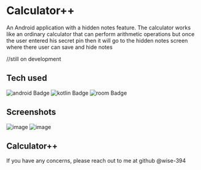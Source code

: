 
# Calculator++

An Android application with a hidden notes feature. The calculator works like an ordinary calculator that can perform arithmetic operations but once the user entered his secret pin then it will go to the hidden notes screen where there user can save and hide notes

//still on development 


## Tech used

![android Badge](https://img.shields.io/badge/AndroidStudio-Green)
![kotlin Badge](https://img.shields.io/badge/Kotlin-purple)
![room Badge](https://img.shields.io/badge/Sqlite-Room-blue)

## Screenshots
![image](https://github.com/Wise-394/calculator_plus/assets/114738222/c7ec4d4c-cea1-41dc-823b-6447e5a3da2d)
![image](https://github.com/Wise-394/calculator_plus/assets/114738222/22e9e5c5-5a29-4e6d-9091-a6671d7a5936)



## Calculator++

If you have any concerns, please reach out to me at github @wise-394

